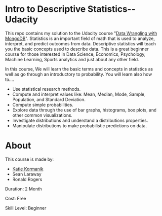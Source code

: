 # Intro to Descriptive Statistics--Udacity

This repo contains my solution to the Udacity course "[Data Wrangling with MongoDB](https://eg.udacity.com/course/intro-to-descriptive-statistics--ud827)". Statistics is an important field of math that is used to analyze, interpret, and predict outcomes from data. Descriptive statistics will teach you the basic concepts used to describe data. This is a great beginner course for those interested in Data Science, Economics, Psychology, Machine Learning, Sports analytics and just about any other field.

In this course, We will learn the basic terms and concepts in statistics as well as go through an introductory to probability. You will learn also how to....

- Use statistical research methods.
- Compute and interpret values like: Mean, Median, Mode, Sample, Population, and Standard Deviation.
- Compute simple probabilities.
- Explore data through the use of bar graphs, histograms, box plots, and other common visualizations.
- Investigate distributions and understand a distributions properties.
- Manipulate distributions to make probabilistic predictions on data.



# About

This course is made by:

- [Katie Kormanik](https://twitter.com/katiekormanik)
- Sean Laraway
- Ronald Rogers

Duration: 2 Month

Cost: Free

Skill Level: Beginner

